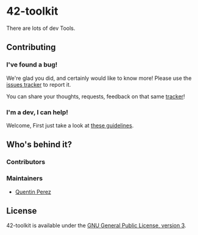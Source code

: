 42-toolkit
==========

There are lots of dev Tools.

## Contributing

### I've found a bug!

We're glad you did, and certainly would like to know more! Please use the [issues tracker](https://github.com/QuentinPerez/42-toolkit/issues) to report it.

You can share your thoughts, requests, feedback on that same [tracker](https://github.com/QuentinPerez/42-toolkit/issues)!

### I'm a dev, I can help!

Welcome, First just take a look at [these guidelines](CONTRIBUTING.md).

## Who's behind it?

### Contributors

### Maintainers

* [Quentin Perez](https://github.com/QuentinPerez)

## License

42-toolkit is available under the [GNU General Public License, version 3](LICENSE).

